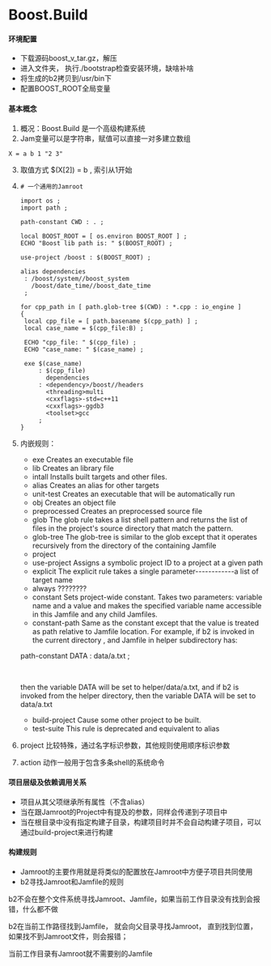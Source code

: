 # Boost.Build

#### 环境配置

+ 下载源码boost_v_tar.gz，解压
+ 进入文件夹， 执行./bootstrap检查安装环境，缺啥补啥
+ 将生成的b2拷贝到/usr/bin下
+ 配置BOOST_ROOT全局变量



#### 基本概念

1. 概况：Boost.Build 是一个高级构建系统
2. Jam变量可以是字符串，赋值可以直接一对多建立数组

```Jam
X = a b 1 "2 3"
```

3. 取值方式 $(X[2]) = b , 索引从1开始

4. ```Jam
   # 一个通用的Jamroot
   
   import os ;
   import path ;
   
   path-constant CWD : . ;
   
   local BOOST_ROOT = [ os.environ BOOST_ROOT ] ;
   ECHO "Boost lib path is: " $(BOOST_ROOT) ;
   
   use-project /boost : $(BOOST_ROOT) ;
   
   alias dependencies
   	: /boost/system//boost_system
   	  /boost/date_time//boost_date_time
   	;
   	
   for cpp_path in [ path.glob-tree $(CWD) : *.cpp : io_engine ]
   {
   	local cpp_file = [ path.basename $(cpp_path) ] ;
   	local case_name = $(cpp_file:B) ;
   	
   	ECHO "cpp_file: " $(cpp_file) ;
   	ECHO "case_name: " $(case_name) ;
   	
   	exe $(case_name)
   		: $(cpp_file)
   		  dependencies
   		: <dependency>/boost//headers
   		  <threading>multi
   		  <cxxflags>-std=c++11
   		  <cxxflags>-ggdb3
   		  <toolset>gcc
   		;
   }
   ```

5. 内嵌规则：

   + exe	Creates an executable file
   + lib      Creates an library file
   + intall  Installs built targets and other files. 
   + alias   Creates an alias for other targets
   + unit-test    Creates an executable that will be automatically run
   + obj    Creates an object file 
   + preprocessed    Creates an preprocessed source file
   + glob    The glob rule takes a list shell pattern and returns the list of files in the project's source directory that match the pattern.
   + glob-tree    The glob-tree is similar to the glob except that it operates recursively from the directory of the containing              Jamfile 
   + project    
   + use-project    Assigns a symbolic project ID to a project at a given path
   + explicit    The explicit rule takes a single parameter------------a list of target name
   + always    ????????
   + constant    Sets project-wide constant. Takes two parameters: variable name and a value and makes the specified variable name accessible in this Jamfile and any child Jamfiles.
   + constant-path    Same as the constant except that the value is treated as path relative to Jamfile location. For example, if b2 is invoked in the current directory , and Jamfile in helper subdirectory has:

   

   path-constant DATA : data/a.txt ;

   ​	

   then the variable DATA will be set to helper/data/a.txt, and if b2 is invoked from the helper directory, then the variable DATA will be set to data/a.txt

   

   + build-project    Cause some other project to be built.
   + test-suite This rule is deprecated and equivalent to alias

6. project 比较特殊，通过名字标识参数，其他规则使用顺序标识参数

7. action 动作一般用于包含多条shell的系统命令





#### 项目层级及依赖调用关系

+ 项目从其父项继承所有属性（不含alias）
+ 当在跟Jamroot的Project中有提及的参数，同样会传递到子项目中
+ 当在根目录中没有指定构建子目录，构建项目时并不会自动构建子项目，可以通过build-project来进行构建



#### 构建规则

+ Jamroot的主要作用就是将类似的配置放在Jamroot中方便子项目共同使用
+ b2寻找Jamroot和Jamfile的规则

b2不会在整个文件系统寻找Jamroot、Jamfile，如果当前工作目录没有找到会报错，什么都不做

b2在当前工作路径找到Jamfile， 就会向父目录寻找Jamroot， 直到找到位置，如果找不到Jamroot文件，则会报错；

当前工作目录有Jamroot就不需要别的Jamfile

